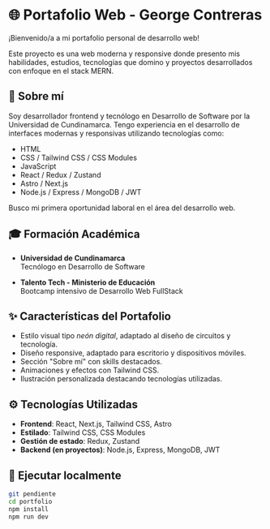 # 🌐 Portafolio Web - George Contreras

¡Bienvenido/a a mi portafolio personal de desarrollo web!

Este proyecto es una web moderna y responsive donde presento mis habilidades, estudios, tecnologías que domino y proyectos desarrollados con enfoque en el stack MERN.

## 🧠 Sobre mí

Soy desarrollador frontend y tecnólogo en Desarrollo de Software por la Universidad de Cundinamarca. Tengo experiencia en el desarrollo de interfaces modernas y responsivas utilizando tecnologías como:

- HTML
- CSS / Tailwind CSS / CSS Modules
- JavaScript
- React / Redux / Zustand
- Astro / Next.js
- Node.js / Express / MongoDB / JWT

Busco mi primera oportunidad laboral en el área del desarrollo web.

## 🎓 Formación Académica

- **Universidad de Cundinamarca**  
  Tecnólogo en Desarrollo de Software

- **Talento Tech - Ministerio de Educación**  
  Bootcamp intensivo de Desarrollo Web FullStack

## ✨ Características del Portafolio

- Estilo visual tipo *neón digital*, adaptado al diseño de circuitos y tecnología.
- Diseño responsive, adaptado para escritorio y dispositivos móviles.
- Sección "Sobre mí" con skills destacados.
- Animaciones y efectos con Tailwind CSS.
- Ilustración personalizada destacando tecnologías utilizadas.

## ⚙️ Tecnologías Utilizadas

- **Frontend**: React, Next.js, Tailwind CSS, Astro
- **Estilado**: Tailwind CSS, CSS Modules
- **Gestión de estado**: Redux, Zustand
- **Backend (en proyectos)**: Node.js, Express, MongoDB, JWT


## 🚀 Ejecutar localmente

```bash
git pendiente
cd portfolio
npm install
npm run dev
